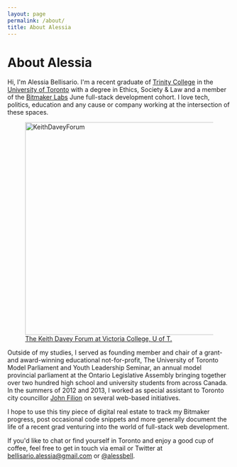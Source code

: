 ```yaml
---
layout: page
permalink: /about/
title: About Alessia
---
```

# About Alessia

Hi, I'm Alessia Bellisario. I'm a recent graduate of [Trinity College](http://www.trinity.utoronto.ca/) in the [University of Toronto](http://www.utoronto.ca/) with a degree in Ethics, Society & Law  and a member of the [Bitmaker Labs](http://bitmakerlabs.com/) June full-stack development cohort. I love tech, politics, education and any cause or company working at the intersection of these spaces.

<figure>
<a href="https://www.flickr.com/photos/alessbell/14071442237" title="KeithDaveyForum by Alessia Bellisario, on Flickr"><img src="https://farm4.staticflickr.com/3694/14071442237_d25ec73d80_z.jpg" width="640" height="478" alt="KeithDaveyForum"></a><figcaption><a href="https://farm4.staticflickr.com/3694/14071442237_d25ec73d80_z.jpg" title="Keith Davey Forum, University of Toronto">The Keith Davey Forum at Victoria College, U of T.</a></figcaption>
</figure>

Outside of my studies, I served as founding member and chair of a grant- and award-winning educational not-for-profit, The University of Toronto Model Parliament and Youth Leadership Seminar, an annual model provincial parliament at the Ontario Legislative Assembly bringing together over two hundred high school and university students from across Canada. In the summers of 2012 and 2013, I worked as special assistant to Toronto city councillor [John Filion](http://johnfilion.ca) on several web-based initiatives.

I hope to use this tiny piece of digital real estate to track my Bitmaker progress, post occasional code snippets and more generally document the life of a recent grad venturing into the world of full-stack web development.

If you'd like to chat or find yourself in Toronto and enjoy a good cup of coffee, feel free to get in touch via email or Twitter at <bellisario.alessia@gmail.com> or [@alessbell](http://twitter.com/alessbell).